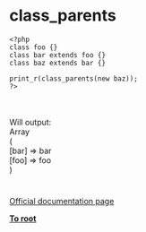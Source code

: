 # class_parents





```
<?php
class foo {}
class bar extends foo {}
class baz extends bar {}

print_r(class_parents(new baz));
?>
```
<br><br>Will output:<br>Array<br>(<br>    [bar] =&gt; bar<br>    [foo] =&gt; foo<br>)  

#

[Official documentation page](https://www.php.net/manual/en/function.class-parents.php)

**[To root](/README.md)**